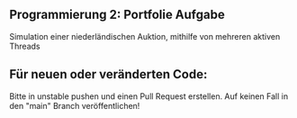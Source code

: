 ## Programmierung 2: Portfolie Aufgabe

Simulation einer niederländischen Auktion, mithilfe von mehreren aktiven Threads

## Für neuen oder veränderten Code:

Bitte in unstable pushen und einen Pull Request erstellen.
Auf keinen Fall in den "main" Branch veröffentlichen!

